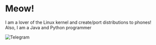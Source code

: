 # Meow!
I am a lover of the Linux kernel and create/port distributions to phones! \
Also, I am a Java and Python programmer

![Telegram](https://t.me/mg30_here)
